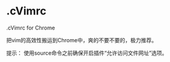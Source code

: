 # .cVimrc
.cVimrc for Chrome

把vim的高效性搬运到Chrome中，爽的不要不要的，极力推荐。

提示：
使用source命令之前确保开启插件“允许访问文件网址”选项。

